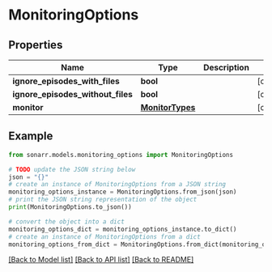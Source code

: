 # MonitoringOptions


## Properties

Name | Type | Description | Notes
------------ | ------------- | ------------- | -------------
**ignore_episodes_with_files** | **bool** |  | [optional] 
**ignore_episodes_without_files** | **bool** |  | [optional] 
**monitor** | [**MonitorTypes**](MonitorTypes.md) |  | [optional] 

## Example

```python
from sonarr.models.monitoring_options import MonitoringOptions

# TODO update the JSON string below
json = "{}"
# create an instance of MonitoringOptions from a JSON string
monitoring_options_instance = MonitoringOptions.from_json(json)
# print the JSON string representation of the object
print(MonitoringOptions.to_json())

# convert the object into a dict
monitoring_options_dict = monitoring_options_instance.to_dict()
# create an instance of MonitoringOptions from a dict
monitoring_options_from_dict = MonitoringOptions.from_dict(monitoring_options_dict)
```
[[Back to Model list]](../README.md#documentation-for-models) [[Back to API list]](../README.md#documentation-for-api-endpoints) [[Back to README]](../README.md)


